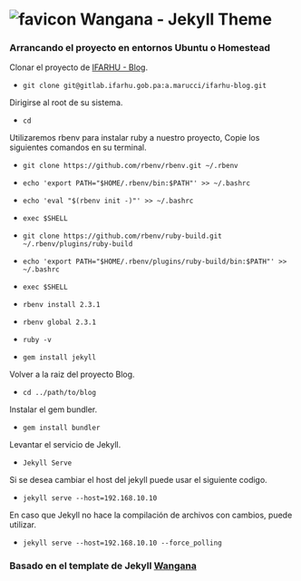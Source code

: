 ![favicon](https://raw.github.com/iamnii/wangana/master/favicon.png) Wangana - Jekyll Theme
==============

### Arrancando el proyecto en entornos Ubuntu o Homestead

Clonar el proyecto de [IFARHU - Blog](git@gitlab.ifarhu.gob.pa:a.marucci/ifarhu-blog.git).

- `git clone git@gitlab.ifarhu.gob.pa:a.marucci/ifarhu-blog.git`

Dirigirse al root de su sistema.

- `cd`

Utilizaremos rbenv para instalar ruby a nuestro proyecto, Copie los siguientes comandos en su terminal.

- `git clone https://github.com/rbenv/rbenv.git ~/.rbenv`

- `echo 'export PATH="$HOME/.rbenv/bin:$PATH"' >> ~/.bashrc`

- `echo 'eval "$(rbenv init -)"' >> ~/.bashrc`

- `exec $SHELL`

- `git clone https://github.com/rbenv/ruby-build.git ~/.rbenv/plugins/ruby-build`

- `echo 'export PATH="$HOME/.rbenv/plugins/ruby-build/bin:$PATH"' >> ~/.bashrc`

- `exec $SHELL`

- `rbenv install 2.3.1`

- `rbenv global 2.3.1`

- `ruby -v`

- `gem install jekyll`

Volver a la raiz del proyecto Blog.

- `cd ../path/to/blog`

Instalar el gem bundler.

- `gem install bundler`

Levantar el servicio de Jekyll.

- `Jekyll Serve`

Si se desea cambiar el host del jekyll puede usar el siguiente codigo.

- `jekyll serve --host=192.168.10.10`

En caso que Jekyll no hace la compilación de archivos con cambios, puede utilizar.

- `jekyll serve --host=192.168.10.10 --force_polling`

### Basado en el template de Jekyll [Wangana](https://github.com/iamnii/wangana)